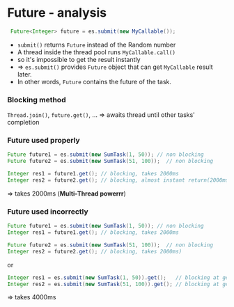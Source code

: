 # **Future** - analysis
```java
 Future<Integer> future = es.submit(new MyCallable());
 ```
 - `submit()` returns `Future` instead of the Random number
 - A thread inside the thread pool runs `MyCallable.call()`
 - so it's impossible to get the result instantly
 - => `es.submit()` provides `Future` object that can get `MyCallable` result later.
 - In other words, `Future` contains the future of the task.

 ### Blocking method
 `Thread.join()`, `future.get()`, ... => awaits thread until other tasks' completion


 ### Future used properly
 ```java
 Future future1 = es.submit(new SumTask(1, 50)); // non blocking
 Future future2 = es.submit(new SumTask(51, 100));  // non blocking

 Integer res1 = future1.get(); // blocking, takes 2000ms
 Integer res2 = future2.get(); // blocking, almost instant return(2000ms from res1)
 ```
 => takes 2000ms (**Multi-Thread powerrr**)

 ### Future used incorrectly
 ```java
 Future future1 = es.submit(new SumTask(1, 50)); // non blocking
 Integer res1 = future1.get(); // blocking, takes 2000ms

 Future future2 = es.submit(new SumTask(51, 100));  // non blocking
 Integer res2 = future2.get(); // blocking, takes 2000ms)
 ```
or
 ```java
 Integer res1 = es.submit(new SumTask(1, 50)).get();   // blocking at get() 2000ms 
 Integer res2 = es.submit(new SumTask(51, 100)).get(); // blocking at get() 2000ms
 ```

 => takes 4000ms
